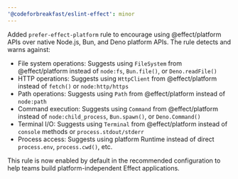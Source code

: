 ```yaml
---
'@codeforbreakfast/eslint-effect': minor
---
```


Added `prefer-effect-platform` rule to encourage using @effect/platform APIs over native Node.js, Bun, and Deno platform APIs. The rule detects and warns against:

- File system operations: Suggests using `FileSystem` from @effect/platform instead of `node:fs`, `Bun.file()`, or `Deno.readFile()`
- HTTP operations: Suggests using `HttpClient` from @effect/platform instead of `fetch()` or `node:http/https`
- Path operations: Suggests using `Path` from @effect/platform instead of `node:path`
- Command execution: Suggests using `Command` from @effect/platform instead of `node:child_process`, `Bun.spawn()`, or `Deno.Command()`
- Terminal I/O: Suggests using `Terminal` from @effect/platform instead of `console` methods or `process.stdout/stderr`
- Process access: Suggests using platform Runtime instead of direct `process.env`, `process.cwd()`, etc.

This rule is now enabled by default in the recommended configuration to help teams build platform-independent Effect applications.
